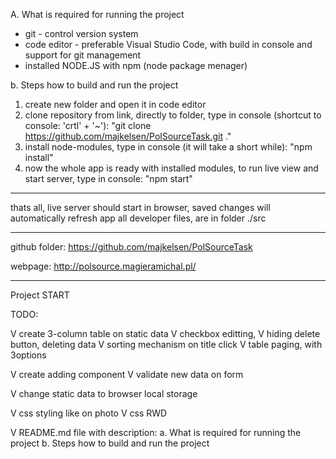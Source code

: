 A.	What is required for running the project
- git - control version system
- code editor - preferable Visual Studio Code, with build in console and support for git management
- installed NODE.JS with npm (node package menager)

b.	Steps how to build and run the project
1. create new folder and open it in code editor
2. clone repository from link, directly to folder, type in console (shortcut to console: 'crtl' + '~'):
  "git clone https://github.com/majkelsen/PolSourceTask.git ."
3. install node-modules, type in console (it will take a short while):
  "npm install"
4. now the whole app is ready with installed modules, to run live view and start server, type in console:
  "npm start"
------- 
thats all, live server should start in browser, saved changes will automatically refresh app
all developer files, are in folder ./src
_____________________________________________________________

github folder: 
https://github.com/majkelsen/PolSourceTask

webpage: 
http://polsource.magieramichal.pl/

_____________________________________________________________
Project START

TODO:

V create 3-column table on static data
V checkbox editting, 
V hiding delete button, deleting data
V sorting mechanism on title click
V table paging, with 3options

V create adding component
V validate new data on form

V change static data to browser local storage

V css styling like on photo
V css RWD 

V README.md file with description:
a.	What is required for running the project
b.	Steps how to build and run the project